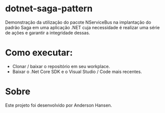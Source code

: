 # dotnet-saga-pattern
Demonstração da utilização do pacote NServiceBus na implantação do padrão Saga em uma aplicação .NET cuja necessidade é realizar uma série de ações e garantir a integridade dessas.

# Como executar:
- Clonar / baixar o repositório em seu workplace.
- Baixar o .Net Core SDK e o Visual Studio / Code mais recentes.

# Sobre
Este projeto foi desenvolvido por Anderson Hansen.
